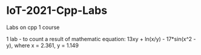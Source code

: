 # IoT-2021-Cpp-Labs
Labs on cpp 1 course

1 lab - to count a result of mathematic equation: 13xy + ln(x/y) - 17*sin(x^2 - y), where x = 2.361, y = 1.149 
